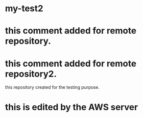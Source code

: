 # my-test2
# this comment added for remote repository.
# this comment added for remote repository2.
this repository created for the testing purpose.
# this is edited by the AWS server
